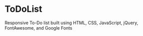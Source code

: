 # ToDoList
Responsive To-Do list built using HTML, CSS, JavaScript, jQuery, FontAwesome, and Google Fonts
